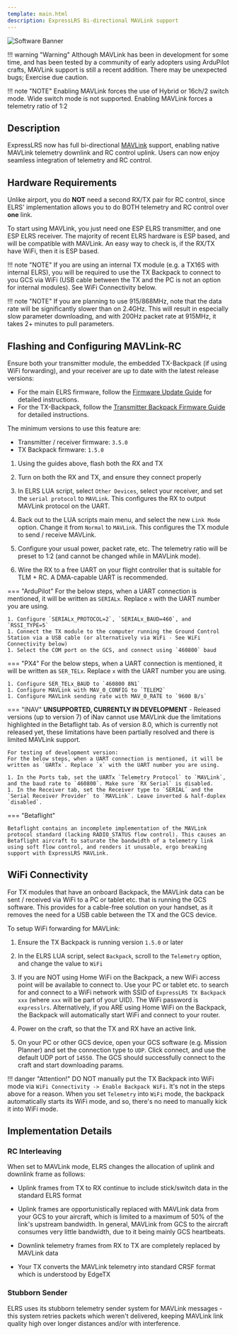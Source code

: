 ```yaml
---
template: main.html
description: ExpressLRS Bi-directional MAVLink support
---
```


![Software Banner](https://raw.githubusercontent.com/ExpressLRS/ExpressLRS-Hardware/master/img/software.png)

!!! warning "Warning"
    Although MAVLink has been in development for some time, and has been tested by a community of early adopters using ArduPilot crafts, MAVLink support is still a recent addition. There may be unexpected bugs; Exercise due caution.

!!! note "NOTE"
    Enabling MAVLink forces the use of Hybrid or 16ch/2 switch mode. Wide switch mode is not supported.
    Enabling MAVLink forces a telemetry ratio of 1:2

## Description

ExpressLRS now has full bi-directional [MAVLink](https://mavlink.io/en/) support, enabling native MAVLink telemetry downlink and RC control uplink. Users can now enjoy seamless integration of telemetry and RC control.

## Hardware Requirements

Unlike airport, you do **NOT** need a second RX/TX pair for RC control, since ELRS' implementation allows you to do BOTH telemetry and RC control over **one** link. 

To start using MAVLink, you just need one ESP ELRS transmitter, and one ESP ELRS receiver. The majority of recent ELRS hardware is ESP based, and will be compatible with MAVLink. An easy way to check is, if the RX/TX have WiFi, then it is ESP based.

!!! note "NOTE"
    If you are using an internal TX module (e.g. a TX16S with internal ELRS), you will be required to use the TX Backpack to connect to you GCS via WiFi (USB cable between the TX and the PC is not an option for internal modules). See WiFi Connectivity below.

!!! note "NOTE"
    If you are planning to use 915/868MHz, note that the data rate will be significantly slower than on 2.4GHz. This will result in especially slow parameter downloading, and with 200Hz packet rate at 915MHz, it takes  2+ minutes to pull parameters.

## Flashing and Configuring MAVLink-RC

Ensure both your transmitter module, the embedded TX-Backpack (if using WiFi forwarding), and your receiver are up to date with the latest release versions:

- For the main ELRS firmware, follow the [Firmware Update Guide](https://www.expresslrs.org/quick-start/getting-started/) for detailed instructions.
- For the TX-Backpack, follow the [Transmitter Backpack Firmware Guide](https://www.expresslrs.org/hardware/backpack/backpack-tx-setup/) for detailed instructions.

The minimum versions to use this feature are:
- Transmitter / receiver firmware: `3.5.0`
- TX Backpack firmware: `1.5.0`

1. Using the guides above, flash both the RX and TX

1. Turn on both the RX and TX, and ensure they connect properly

1. In ELRS LUA script, select `Other Devices`, select your receiver, and set the `serial protocol` to `MAVLink`. This configures the RX to output MAVLink protocol on the UART.

1. Back out to the LUA scripts main menu, and select the new `Link Mode` option. Change it from `Normal` to `MAVLink`. This configures the TX module to send / receive MAVLink.

1. Configure your usual power, packet rate, etc. The telemetry ratio will be preset to 1:2 (and cannot be changed while in MAVLink mode).

1. Wire the RX to a free UART on your flight controller that is suitable for TLM + RC. A DMA-capable UART is recommended.


=== "ArduPilot"
    For the below steps, when a UART connection is mentioned, it will be written as `SERIALx`. Replace `x` with the UART number you are using.

    1. Configure `SERIALx_PROTOCOL=2`, `SERIALx_BAUD=460`, and `RSSI_TYPE=5`
    1. Connect the TX module to the computer running the Ground Control Station via a USB cable (or alternatively via WiFi - See WiFi Connectivity below)
    1. Select the COM port on the GCS, and connect using `460800` baud

=== "PX4"
    For the below steps, when a UART connection is mentioned, it will be written as `SER_TELx`. Replace `x` with the UART number you are using.

    1. Configure SER_TELx_BAUD to `460800 8N1`
    1. Configure MAVLink with MAV_0_CONFIG to `TELEM2`
    1. Configure MAVLink sending rate with MAV_0_RATE to `9600 B/s`

=== "INAV"
    **UNSUPPORTED, CURRENTLY IN DEVELOPMENT** -
    Released versions (up to version 7) of iNav cannot use MAVLink due the limitations highlighted in the Betaflight tab.
    As of version 8.0, which is currently not released yet, these limitations have been partially resolved and there is limited MAVLink support.

    For testing of development version:
    For the below steps, when a UART connection is mentioned, it will be written as `UARTx`. Replace `x` with the UART number you are using.

    1. In the Ports tab, set the UARTx `Telemetry Protocol` to `MAVLink`, and the baud rate to `460800`. Make sure `RX Serial` is disabled.
    1. In the Receiver tab, set the Receiver type to `SERIAL` and the `Serial Receiver Provider` to `MAVLink`. Leave inverted & half-duplex `disabled`.

=== "Betaflight"

    Betaflight contains an incomplete implementation of the MAVLink protocol standard (lacking RADIO_STATUS flow control). This causes an Betaflight aircraft to saturate the bandwidth of a telemetry link using soft flow control, and renders it unusable, ergo breaking support with ExpressLRS MAVLink.


## WiFi Connectivity

For TX modules that have an onboard Backpack, the MAVLink data can be sent / received via WiFi to a PC or tablet etc. that is running the GCS software. This provides for a cable-free solution on your handset, as it removes the need for a USB cable between the TX and the GCS device.

To setup WiFi forwarding for MAVLink:

1. Ensure the TX Backpack is running version `1.5.0` or later

1. In the ELRS LUA script, select `Backpack`, scroll to the `Telemetry` option, and change the value to `WiFi`

1. If you are NOT using Home WiFi on the Backpack, a new WiFi access point will be available to connect to. Use your PC or tablet etc. to search for and connect to a WiFi network with SSID of `ExpressLRS TX Backpack xxx` (where `xxx` will be part of your UID). The WiFi password is `expresslrs`. Alternatively, if you ARE using Home WiFi on the Backpack, the Backpack will automatically start WiFi and connect to your router.

1. Power on the craft, so that the TX and RX have an active link.

1. On your PC or other GCS device, open your GCS software (e.g. Mission Planner) and set the connection type to `UDP`. Click connect, and use the default UDP port of `14550`. The GCS should successfully connect to the craft and start downloading params.

!!! danger "Attention!"
    DO NOT manually put the TX Backpack into WiFi mode via `WiFi Connectivity -> Enable Backpack WiFi`. It's not in the steps above for a reason. 
    When you set `Telemetry` into `WiFi` mode, the backpack automatically starts its WiFi mode, and so, there's no need to manually kick it into WiFi mode.

## Implementation Details

### RC Interleaving

When set to MAVLink mode, ELRS changes the allocation of uplink and downlink frame as follows:

- Uplink frames from TX to RX continue to include stick/switch data in the standard ELRS format
- Uplink frames are opportunistically replaced with MAVLink data from your GCS to your aircraft, which is limited to a maximum of 50% of the link's upstream bandwidth. In general, MAVLink from GCS to the aircraft consumes very little bandwidth, due to it being mainly GCS heartbeats.


- Downlink telemetry frames from RX to TX are completely replaced by MAVLink data
- Your TX converts the MAVLink telemetry into standard CRSF format which is understood by EdgeTX

### Stubborn Sender

ELRS uses its stubborn telemetry sender system for MAVLink messages - this system retries packets which weren't delivered, keeping MAVLink link quality high over longer distances and/or with interference.